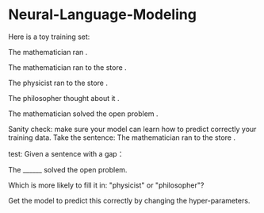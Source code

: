 # Neural-Language-Modeling

Here is a toy training set:

The mathematician ran .

The mathematician ran to the store .

The physicist ran to the store .

The philosopher thought about it .

The mathematician solved the open problem .

Sanity check: make sure your model can learn how to predict correctly your training data. Take the sentence:
The mathematician ran to the store .

test: Given a sentence with a gap：

The ______ solved the open problem.

Which is more likely to fill it in: "physicist" or "philosopher"?

Get the model to predict this correctly by changing the hyper-parameters.




